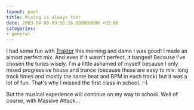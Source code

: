 ```yaml
---
layout: post
title: Mixing is always fun!
date: 2003-04-08 09:56:16.000000000 +02:00
categories:
- general
---
```

I had some fun with <a href="http://www.nativeinstruments.de/" title="The coolest mixing software for PC">Traktor</a> this morning and damn I was good! I made an almost perfect mix. And even if it wasn't perfect, it banged! Because I've chosen the tunes wisely. I'm a little ashamed of myself because I only mixed progressive house and trance (because these are easy to mix: long track times and mostly the same beat and BPM in each track) but it was a lot of fun. That's why I missed the first class in school. :-)

But the musical experience will continue on my way to school. Well of course, with Massive Attack...
